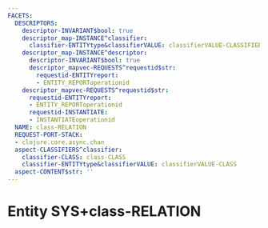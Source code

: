 ```yaml
---
FACETS:
  DESCRIPTORS:
    descriptor-INVARIANT$bool: true
    descriptor_map-INSTANCE^classifier:
      classifier-ENTITYtype&classifierVALUE: classifierVALUE-CLASSIFIER
    descriptor_map-INSTANCE^descriptor:
      descriptor-INVARIANT$bool: true
      descriptor_mapvec-REQUESTS^requestid$str:
        requestid-ENTITYreport:
        - ENTITY_REPORToperationid
    descriptor_mapvec-REQUESTS^requestid$str:
      requestid-ENTITYreport:
      - ENTITY_REPORToperationid
      requestid-INSTANTIATE:
      - INSTANTIATEoperationid
  NAME: class-RELATION
  REQUEST-PORT-STACK:
  - clojure.core.async.chan
  aspect-CLASSIFIERS^classifier:
    classifier-CLASS: class-CLASS
    classifier-ENTITYtype&classifierVALUE: classifierVALUE-CLASS
  aspect-CONTENT$str: ''
---
```

# Entity SYS+class-RELATION

